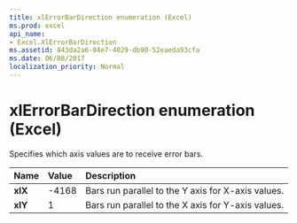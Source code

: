 ```yaml
---
title: xlErrorBarDirection enumeration (Excel)
ms.prod: excel
api_name:
- Excel.XlErrorBarDirection
ms.assetid: 843da2a6-04e7-4029-db90-52eaeda93cfa
ms.date: 06/08/2017
localization_priority: Normal
---
```



# xlErrorBarDirection enumeration (Excel)

Specifies which axis values are to receive error bars.



|Name|Value|Description|
|:-----|:-----|:-----|
| **xlX**|-4168|Bars run parallel to the Y axis for X-axis values.|
| **xlY**|1|Bars run parallel to the X axis for Y-axis values.|

